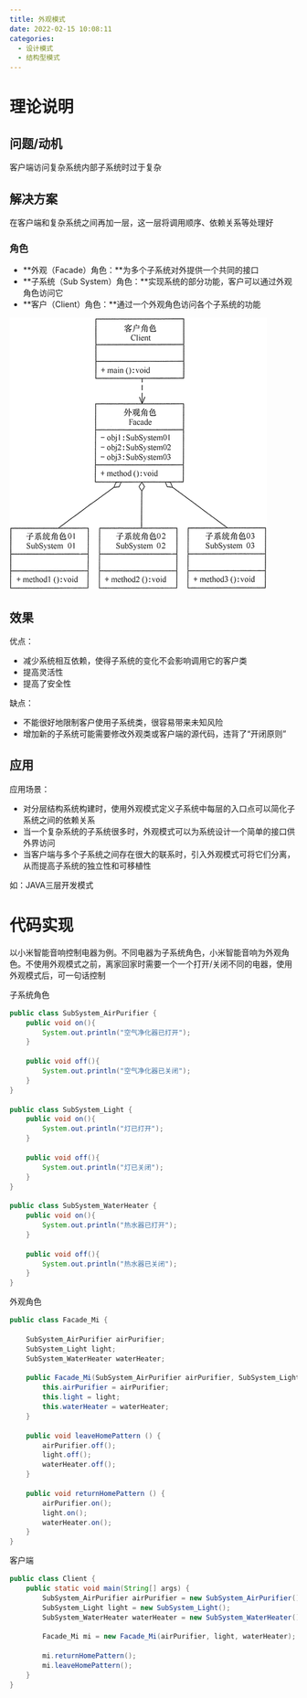 ```yaml
---
title: 外观模式
date: 2022-02-15 10:08:11
categories:
  - 设计模式
  - 结构型模式
---
```


# 理论说明

## 问题/动机

客户端访问复杂系统内部子系统时过于复杂

## 解决方案

在客户端和复杂系统之间再加一层，这一层将调用顺序、依赖关系等处理好

### 角色

- **外观（Facade）角色：**为多个子系统对外提供一个共同的接口
- **子系统（Sub System）角色：**实现系统的部分功能，客户可以通过外观角色访问它
- **客户（Client）角色：**通过一个外观角色访问各个子系统的功能

![外观模式的结构图](外观模式\3-1Q115152143509.gif)

## 效果

优点：

- 减少系统相互依赖，使得子系统的变化不会影响调用它的客户类
- 提高灵活性
- 提高了安全性


缺点：

- 不能很好地限制客户使用子系统类，很容易带来未知风险
- 增加新的子系统可能需要修改外观类或客户端的源代码，违背了“开闭原则”

## 应用

应用场景：

- 对分层结构系统构建时，使用外观模式定义子系统中每层的入口点可以简化子系统之间的依赖关系
- 当一个复杂系统的子系统很多时，外观模式可以为系统设计一个简单的接口供外界访问
- 当客户端与多个子系统之间存在很大的联系时，引入外观模式可将它们分离，从而提高子系统的独立性和可移植性

如：JAVA三层开发模式

# 代码实现

以小米智能音响控制电器为例。不同电器为子系统角色，小米智能音响为外观角色。不使用外观模式之前，离家回家时需要一个一个打开/关闭不同的电器，使用外观模式后，可一句话控制

子系统角色

```java
public class SubSystem_AirPurifier {
    public void on(){
        System.out.println("空气净化器已打开");
    }

    public void off(){
        System.out.println("空气净化器已关闭");
    }
}

public class SubSystem_Light {
    public void on(){
        System.out.println("灯已打开");
    }

    public void off(){
        System.out.println("灯已关闭");
    }
}

public class SubSystem_WaterHeater {
    public void on(){
        System.out.println("热水器已打开");
    }

    public void off(){
        System.out.println("热水器已关闭");
    }
}
```

外观角色

```java
public class Facade_Mi {

    SubSystem_AirPurifier airPurifier;
    SubSystem_Light light;
    SubSystem_WaterHeater waterHeater;

    public Facade_Mi(SubSystem_AirPurifier airPurifier, SubSystem_Light light, SubSystem_WaterHeater waterHeater) {
        this.airPurifier = airPurifier;
        this.light = light;
        this.waterHeater = waterHeater;
    }

    public void leaveHomePattern () {
        airPurifier.off();
        light.off();
        waterHeater.off();
    }

    public void returnHomePattern () {
        airPurifier.on();
        light.on();
        waterHeater.on();
    }
}
```

客户端

```java
public class Client {
    public static void main(String[] args) {
        SubSystem_AirPurifier airPurifier = new SubSystem_AirPurifier();
        SubSystem_Light light = new SubSystem_Light();
        SubSystem_WaterHeater waterHeater = new SubSystem_WaterHeater();

        Facade_Mi mi = new Facade_Mi(airPurifier, light, waterHeater);

        mi.returnHomePattern();
        mi.leaveHomePattern();
    }
}
```

